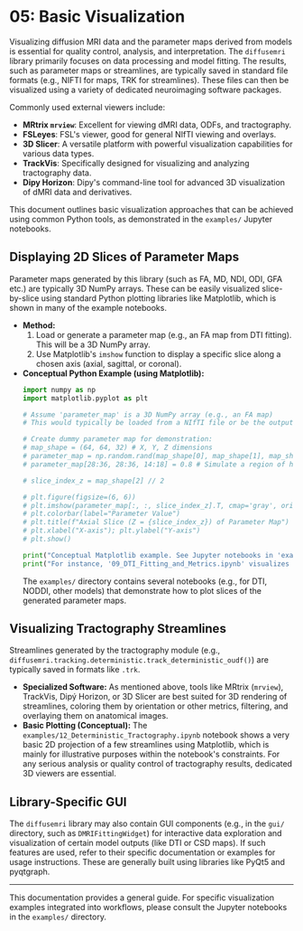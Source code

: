 # 05: Basic Visualization

Visualizing diffusion MRI data and the parameter maps derived from models is essential for quality control, analysis, and interpretation. The `diffusemri` library primarily focuses on data processing and model fitting. The results, such as parameter maps or streamlines, are typically saved in standard file formats (e.g., NIFTI for maps, TRK for streamlines). These files can then be visualized using a variety of dedicated neuroimaging software packages.

Commonly used external viewers include:
*   **MRtrix `mrview`**: Excellent for viewing dMRI data, ODFs, and tractography.
*   **FSLeyes**: FSL's viewer, good for general NIfTI viewing and overlays.
*   **3D Slicer**: A versatile platform with powerful visualization capabilities for various data types.
*   **TrackVis**: Specifically designed for visualizing and analyzing tractography data.
*   **Dipy Horizon**: Dipy's command-line tool for advanced 3D visualization of dMRI data and derivatives.

This document outlines basic visualization approaches that can be achieved using common Python tools, as demonstrated in the `examples/` Jupyter notebooks.

## Displaying 2D Slices of Parameter Maps

Parameter maps generated by this library (such as FA, MD, NDI, ODI, GFA etc.) are typically 3D NumPy arrays. These can be easily visualized slice-by-slice using standard Python plotting libraries like Matplotlib, which is shown in many of the example notebooks.

*   **Method:**
    1.  Load or generate a parameter map (e.g., an FA map from DTI fitting). This will be a 3D NumPy array.
    2.  Use Matplotlib's `imshow` function to display a specific slice along a chosen axis (axial, sagittal, or coronal).
*   **Conceptual Python Example (using Matplotlib):**
    ```python
    import numpy as np
    import matplotlib.pyplot as plt

    # Assume 'parameter_map' is a 3D NumPy array (e.g., an FA map)
    # This would typically be loaded from a NIfTI file or be the output of a fitting function.
    
    # Create dummy parameter map for demonstration:
    # map_shape = (64, 64, 32) # X, Y, Z dimensions
    # parameter_map = np.random.rand(map_shape[0], map_shape[1], map_shape[2]).astype(np.float32)
    # parameter_map[28:36, 28:36, 14:18] = 0.8 # Simulate a region of high FA
    
    # slice_index_z = map_shape[2] // 2
    
    # plt.figure(figsize=(6, 6))
    # plt.imshow(parameter_map[:, :, slice_index_z].T, cmap='gray', origin='lower')
    # plt.colorbar(label="Parameter Value")
    # plt.title(f"Axial Slice (Z = {slice_index_z}) of Parameter Map")
    # plt.xlabel("X-axis"); plt.ylabel("Y-axis")
    # plt.show()
    
    print("Conceptual Matplotlib example. See Jupyter notebooks in 'examples/' for runnable code.")
    print("For instance, '09_DTI_Fitting_and_Metrics.ipynb' visualizes FA and MD maps.")
    ```
    The `examples/` directory contains several notebooks (e.g., for DTI, NODDI, other models) that demonstrate how to plot slices of the generated parameter maps.

## Visualizing Tractography Streamlines

Streamlines generated by the tractography module (e.g., `diffusemri.tracking.deterministic.track_deterministic_oudf()`) are typically saved in formats like `.trk`.

*   **Specialized Software:** As mentioned above, tools like MRtrix (`mrview`), TrackVis, Dipý Horizon, or 3D Slicer are best suited for 3D rendering of streamlines, coloring them by orientation or other metrics, filtering, and overlaying them on anatomical images.
*   **Basic Plotting (Conceptual):** The `examples/12_Deterministic_Tractography.ipynb` notebook shows a very basic 2D projection of a few streamlines using Matplotlib, which is mainly for illustrative purposes within the notebook's constraints. For any serious analysis or quality control of tractography results, dedicated 3D viewers are essential.

## Library-Specific GUI

The `diffusemri` library may also contain GUI components (e.g., in the `gui/` directory, such as `DMRIFittingWidget`) for interactive data exploration and visualization of certain model outputs (like DTI or CSD maps). If such features are used, refer to their specific documentation or examples for usage instructions. These are generally built using libraries like PyQt5 and pyqtgraph.

---
This documentation provides a general guide. For specific visualization examples integrated into workflows, please consult the Jupyter notebooks in the `examples/` directory.
